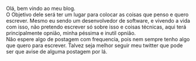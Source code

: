 Olá, bem vindo ao meu blog.
<br> O Objetivo dele será ter um lugar para colocar as coisas que penso e quero escrever. Mesmo eu sendo um desenvolvedor de software, e vivendo a vida com isso, não pretendo escrever só sobre isso e coisas técnicas, aqui terá principalmente opnião, minha péssima e inutil opnião. <br> Não espere algo de postagem com frequencia, pois nem sempre tenho algo que quero para escrever. Talvez seja melhor seguir meu twitter que pode ser que avise de alguma postagem por lá.